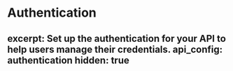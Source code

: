 # Authentication
excerpt: Set up the authentication for your API to help users manage their credentials.
api_config: authentication
hidden: true
---